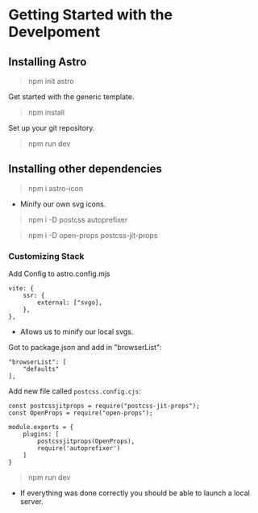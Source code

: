 # Getting Started with the Develpoment

## Installing Astro

> npm init astro

Get started with the generic template.

> npm install

Set up your git repository.

> npm run dev

## Installing other dependencies

> npm i astro-icon

- Minify our own svg icons.

> npm i -D postcss autoprefixer

> npm i -D open-props postcss-jit-props

### Customizing Stack

Add Config to astro.config.mjs

    vite: {
        ssr: {
            external: ["svgo],
        },
    },

- Allows us to minify our local svgs. 

Got to package.json and add in "browserList":

    "browserList": [
        "defaults"
    ],

Add new file called `postcss.config.cjs`:

    const postcssjitprops = require("postcss-jit-props");
    const OpenProps = require("open-props");

    module.exports = {
        plugins: [
            postcssjitprops(OpenProps),
            require('autoprefixer')
        ]
    }

> npm run dev

- If everything was done correctly you should be able to launch a local server.


